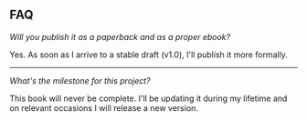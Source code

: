 ## FAQ

*Will you publish it as a paperback and as a proper ebook?*

Yes. As soon as I arrive to a stable draft (v1.0), I'll publish it more formally.

---

*What's the milestone for this project?*

This book will never be complete. I'll be updating it during my lifetime and on relevant occasions I will release a new version.